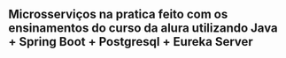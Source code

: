 ## Microsserviços na pratica feito com os ensinamentos do curso da alura utilizando Java + Spring Boot + Postgresql + Eureka Server
